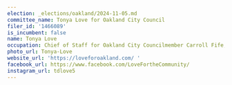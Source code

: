 ```yaml
---
election: _elections/oakland/2024-11-05.md
committee_name: Tonya Love for Oakland City Council
filer_id: '1466089'
is_incumbent: false
name: Tonya Love
occupation: Chief of Staff for Oakland City Councilmember Carroll Fife, District 3
photo_url: Tonya-Love
website_url: 'https://loveforoakland.com/ '
facebook_url: https://www.facebook.com/LoveFortheCommunity/
instagram_url: tdlove5
---
```


